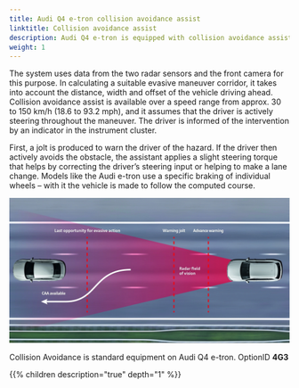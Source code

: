 ```yaml
---
title: Audi Q4 e-tron collision avoidance assist
linktitle: Collision avoidance assist
description: Audi Q4 e-tron is equipped with collision avoidance assist. Collision avoidance assist helps the driver steer around an obstacle in a critical situation. 
weight: 1
---
```


The system uses data from the two radar sensors and the front camera for this purpose. In calculating a suitable evasive maneuver corridor, it takes into account the distance, width and offset of the vehicle driving ahead. Collision avoidance assist is available over a speed range from approx. 30 to 150 km/h (18.6 to 93.2 mph), and it assumes that the driver is actively steering throughout the maneuver. The driver is informed of the intervention by an indicator in the instrument cluster.

First, a jolt is produced to warn the driver of the hazard. If the driver then actively avoids the obstacle, the assistant applies a slight steering torque that helps by correcting the driver’s steering input or helping to make a lane change. Models like the Audi e-tron use a specific braking of individual wheels – with it the vehicle is made to follow the computed course.

![Collision avoidance](collisionavoidance.jpg "Collision avoidance")

Collision Avoidance is standard equipment on Audi Q4 e-tron. OptionID **4G3**

{{% children description="true" depth="1" %}}

